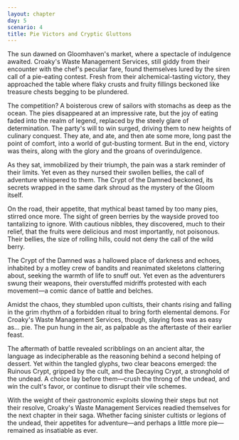 ```yaml
---
layout: chapter
day: 5
scenario: 4
title: Pie Victors and Cryptic Gluttons
---
```


The sun dawned on Gloomhaven's market, where a spectacle of indulgence awaited.
Croaky's Waste Management Services, still giddy from their encounter with the
chef's peculiar fare, found themselves lured by the siren call of a pie-eating
contest. Fresh from their alchemical-tasting victory, they approached the table
where flaky crusts and fruity fillings beckoned like treasure chests begging to
be plundered.

The competition? A boisterous crew of sailors with stomachs as deep as the
ocean. The pies disappeared at an impressive rate, but the joy of eating faded
into the realm of legend, replaced by the steely glare of determination. The
party's will to win surged, driving them to new heights of culinary conquest.
They ate, and ate, and then ate some more, long past the point of comfort, into
a world of gut-busting torment. But in the end, victory was theirs, along with
the glory and the groans of overindulgence.

As they sat, immobilized by their triumph, the pain was a stark reminder of
their limits. Yet even as they nursed their swollen bellies, the call of
adventure whispered to them. The Crypt of the Damned beckoned, its secrets
wrapped in the same dark shroud as the mystery of the Gloom itself.

On the road, their appetite, that mythical beast tamed by too many pies, stirred
once more. The sight of green berries by the wayside proved too tantalizing to
ignore. With cautious nibbles, they discovered, much to their relief, that the
fruits were delicious and most importantly, not poisonous. Their bellies, the
size of rolling hills, could not deny the call of the wild berry.

The Crypt of the Damned was a hallowed place of darkness and echoes, inhabited
by a motley crew of bandits and reanimated skeletons clattering about, seeking
the warmth of life to snuff out. Yet even as the adventurers swung their
weapons, their overstuffed midriffs protested with each movement—a comic dance
of battle and belches.

Amidst the chaos, they stumbled upon cultists, their chants rising and falling
in the grim rhythm of a forbidden ritual to bring forth elemental demons. For
Croaky's Waste Management Services, though, slaying foes was as easy as... pie.
The pun hung in the air, as palpable as the aftertaste of their earlier feast.

The aftermath of battle revealed scribblings on an ancient altar, the language
as indecipherable as the reasoning behind a second helping of dessert. Yet
within the tangled glyphs, two clear beacons emerged: the Ruinous Crypt, gripped
by the cult, and the Decaying Crypt, a stronghold of the undead. A choice lay
before them—crush the throng of the undead, and win the cult's favor, or
continue to disrupt their vile schemes.

With the weight of their gastronomic exploits slowing their steps but not their
resolve, Croaky's Waste Management Services readied themselves for the next
chapter in their saga. Whether facing sinister cultists or legions of the
undead, their appetites for adventure—and perhaps a little more pie—remained as
insatiable as ever.
